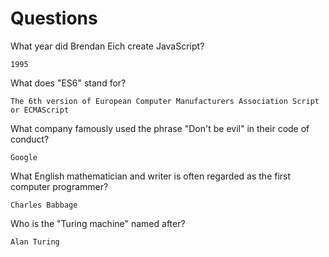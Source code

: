 # Questions

What year did Brendan Eich create JavaScript?

```
1995
```

What does "ES6" stand for?

```
The 6th version of European Computer Manufacturers Association Script or ECMAScript
```

What company famously used the phrase "Don't be evil" in their code of conduct?

```
Google
```

What English mathematician and writer is often regarded as the first computer programmer?

```
Charles Babbage
```

Who is the "Turing machine" named after?

```
Alan Turing
```
